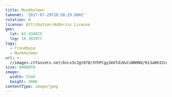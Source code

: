 ```yaml
---
title: Munkholmen
takenAt: '2017-07-29T10:58:29.000Z'
rotation: 0
license: Attribution-NoDerivs License
geo:
  lat: 63.434025
  lng: 10.392977
tags:
  - Trondheim
  - Munkholmen
url: >-
  //images.ctfassets.net/bncv3c2gt878/3YhPCgy3eGTdi0vCxWN9NX/613a0632cef140c4697bf6dce3e57eb3/munkholmen_35853480350_o
size: 6096059
image:
  width: 5344
  height: 3006
contentType: image/jpeg
---
```


